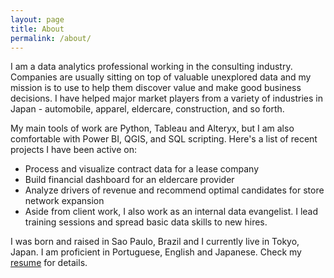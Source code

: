 ```yaml
---
layout: page
title: About
permalink: /about/
---
```


I am a data analytics professional working in the consulting industry. Companies are usually sitting on top of valuable unexplored data and my mission is to use to help them discover value and make good business decisions. I have helped major market players from a variety of industries in Japan - automobile, apparel, eldercare, construction, and so forth.

My main tools of work are Python, Tableau and Alteryx, but I am also comfortable with Power BI, QGIS, and SQL scripting. Here's a list of recent projects I have been active on:

- Process and visualize contract data for a lease company
- Build financial dashboard for an eldercare provider
- Analyze drivers of revenue and recommend optimal candidates for store network expansion
- Aside from client work, I also work as an internal data evangelist. I lead training sessions and spread basic data skills to new hires.

I was born and raised in Sao Paulo, Brazil and I currently live in Tokyo, Japan. I am proficient in Portuguese, English and Japanese. Check my [resume](#) for details.
